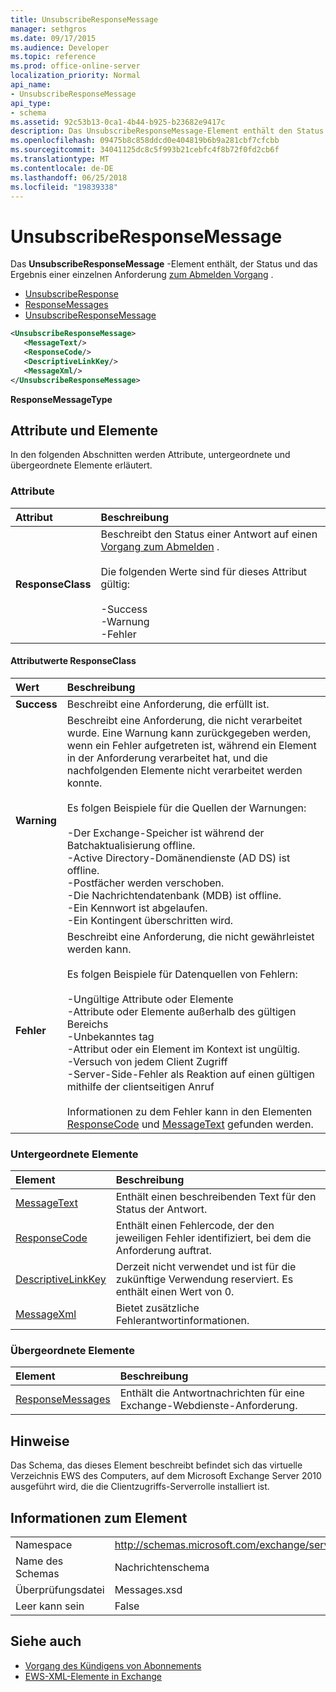 ```yaml
---
title: UnsubscribeResponseMessage
manager: sethgros
ms.date: 09/17/2015
ms.audience: Developer
ms.topic: reference
ms.prod: office-online-server
localization_priority: Normal
api_name:
- UnsubscribeResponseMessage
api_type:
- schema
ms.assetid: 92c53b13-0ca1-4b44-b925-b23682e9417c
description: Das UnsubscribeResponseMessage-Element enthält den Status und das Ergebnis einer Anforderung zum Abmelden Vorgang.
ms.openlocfilehash: 09475b8c858ddcd0e404819b6b9a281cbf7cfcbb
ms.sourcegitcommit: 34041125dc8c5f993b21cebfc4f8b72f0fd2cb6f
ms.translationtype: MT
ms.contentlocale: de-DE
ms.lasthandoff: 06/25/2018
ms.locfileid: "19839338"
---
```

# <a name="unsubscriberesponsemessage"></a>UnsubscribeResponseMessage

Das **UnsubscribeResponseMessage** -Element enthält, der Status und das Ergebnis einer einzelnen Anforderung [zum Abmelden Vorgang](unsubscribe-operation.md) . 
  
- [UnsubscribeResponse](unsubscriberesponse.md)
- [ResponseMessages](responsemessages.md)
- [UnsubscribeResponseMessage](unsubscriberesponsemessage.md)
  
```xml
<UnsubscribeResponseMessage>
   <MessageText/>
   <ResponseCode/>
   <DescriptiveLinkKey/>
   <MessageXml/>
</UnsubscribeResponseMessage>
```

 **ResponseMessageType**
## <a name="attributes-and-elements"></a>Attribute und Elemente

In den folgenden Abschnitten werden Attribute, untergeordnete und übergeordnete Elemente erläutert.
  
### <a name="attributes"></a>Attribute

|**Attribut**|**Beschreibung**|
|:-----|:-----|
|**ResponseClass** <br/> | Beschreibt den Status einer Antwort auf einen [Vorgang zum Abmelden](unsubscribe-operation.md) . <br/><br/>Die folgenden Werte sind für dieses Attribut gültig: <br/> <br/>-Success  <br/>-Warnung  <br/>-Fehler  <br/> |
   
#### <a name="responseclass-attribute-values"></a>Attributwerte ResponseClass

|**Wert**|**Beschreibung**|
|:-----|:-----|
|**Success** <br/> |Beschreibt eine Anforderung, die erfüllt ist.  <br/> |
|**Warning** <br/> | Beschreibt eine Anforderung, die nicht verarbeitet wurde. Eine Warnung kann zurückgegeben werden, wenn ein Fehler aufgetreten ist, während ein Element in der Anforderung verarbeitet hat, und die nachfolgenden Elemente nicht verarbeitet werden konnte. <br/><br/>Es folgen Beispiele für die Quellen der Warnungen:  <br/><br/>-Der Exchange-Speicher ist während der Batchaktualisierung offline.  <br/>-Active Directory-Domänendienste (AD DS) ist offline.  <br/>-Postfächer werden verschoben.  <br/>-Die Nachrichtendatenbank (MDB) ist offline.  <br/>-Ein Kennwort ist abgelaufen.  <br/>-Ein Kontingent überschritten wird.  <br/> |
|**Fehler** <br/> | Beschreibt eine Anforderung, die nicht gewährleistet werden kann. <br/><br/>Es folgen Beispiele für Datenquellen von Fehlern:  <br/><br/>-Ungültige Attribute oder Elemente  <br/>-Attribute oder Elemente außerhalb des gültigen Bereichs  <br/>-Unbekanntes tag  <br/>-Attribut oder ein Element im Kontext ist ungültig.  <br/>-Versuch von jedem Client Zugriff  <br/>-Server-Side-Fehler als Reaktion auf einen gültigen mithilfe der clientseitigen Anruf  <br/> <br/> Informationen zu dem Fehler kann in den Elementen [ResponseCode](responsecode.md) und [MessageText](messagetext.md) gefunden werden.  <br/> |
   
### <a name="child-elements"></a>Untergeordnete Elemente

|**Element**|**Beschreibung**|
|:-----|:-----|
|[MessageText](messagetext.md) <br/> |Enthält einen beschreibenden Text für den Status der Antwort.  <br/> |
|[ResponseCode](responsecode.md) <br/> |Enthält einen Fehlercode, der den jeweiligen Fehler identifiziert, bei dem die Anforderung auftrat.  <br/> |
|[DescriptiveLinkKey](descriptivelinkkey.md) <br/> |Derzeit nicht verwendet und ist für die zukünftige Verwendung reserviert. Es enthält einen Wert von 0.  <br/> |
|[MessageXml](messagexml.md) <br/> |Bietet zusätzliche Fehlerantwortinformationen.  <br/> |
   
### <a name="parent-elements"></a>Übergeordnete Elemente

|**Element**|**Beschreibung**|
|:-----|:-----|
|[ResponseMessages](responsemessages.md) <br/> |Enthält die Antwortnachrichten für eine Exchange-Webdienste-Anforderung.  <br/> |
   
## <a name="remarks"></a>Hinweise

Das Schema, das dieses Element beschreibt befindet sich das virtuelle Verzeichnis EWS des Computers, auf dem Microsoft Exchange Server 2010 ausgeführt wird, die die Clientzugriffs-Serverrolle installiert ist.
  
## <a name="element-information"></a>Informationen zum Element

|||
|:-----|:-----|
|Namespace  <br/> |http://schemas.microsoft.com/exchange/services/2006/messages  <br/> |
|Name des Schemas  <br/> |Nachrichtenschema  <br/> |
|Überprüfungsdatei  <br/> |Messages.xsd  <br/> |
|Leer kann sein  <br/> |False  <br/> |
   
## <a name="see-also"></a>Siehe auch

- [Vorgang des Kündigens von Abonnements](unsubscribe-operation.md)
- [EWS-XML-Elemente in Exchange](ews-xml-elements-in-exchange.md)

